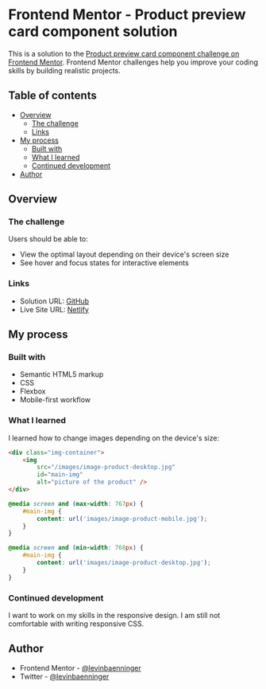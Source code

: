 # Frontend Mentor - Product preview card component solution

This is a solution to the [Product preview card component challenge on Frontend Mentor](https://www.frontendmentor.io/challenges/product-preview-card-component-GO7UmttRfa). Frontend Mentor challenges help you improve your coding skills by building realistic projects.

## Table of contents

-   [Overview](#overview)
    -   [The challenge](#the-challenge)
    -   [Links](#links)
-   [My process](#my-process)
    -   [Built with](#built-with)
    -   [What I learned](#what-i-learned)
    -   [Continued development](#continued-development)
-   [Author](#author)

## Overview

### The challenge

Users should be able to:

-   View the optimal layout depending on their device's screen size
-   See hover and focus states for interactive elements

### Links

-   Solution URL: [GitHub](https://github.com/levinbaenninger/product-card-component)
-   Live Site URL: [Netlify](https://your-live-site-url.com)

## My process

### Built with

-   Semantic HTML5 markup
-   CSS
-   Flexbox
-   Mobile-first workflow

### What I learned

I learned how to change images depending on the device's size:

```html
<div class="img-container">
	<img
		src="/images/image-product-desktop.jpg"
		id="main-img"
		alt="picture of the product" />
</div>
```

```css
@media screen and (max-width: 767px) {
	#main-img {
		content: url('images/image-product-mobile.jpg');
	}
}

@media screen and (min-width: 768px) {
	#main-img {
		content: url('images/image-product-desktop.jpg');
	}
}
```

### Continued development

I want to work on my skills in the responsive design. I am still not comfortable with writing responsive CSS.

## Author

-   Frontend Mentor - [@levinbaenninger](https://www.frontendmentor.io/profile/levinbaenninger)
-   Twitter - [@levinbaenninger](https://twitter.com/levinbaenninger)
